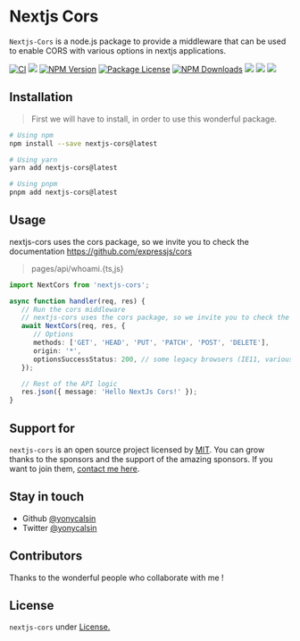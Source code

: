 # Nextjs Cors

`Nextjs-Cors` is a node.js package to provide a middleware that can be used to enable CORS with various options in nextjs applications.

[![CI](https://github.com/yonycalsin/nextjs-cors/actions/workflows/ci.yml/badge.svg)](https://github.com/yonycalsin/nextjs-cors/actions/workflows/ci.yml)
<a href="https://github.com/yonycalsin/nextjs-cors"><img src="https://img.shields.io/spiget/stars/1000?color=brightgreen&label=Star&logo=github" /></a>
<a href="https://www.npmjs.com/nextjs-cors" target="_blank">
<img src="https://img.shields.io/npm/v/nextjs-cors" alt="NPM Version" /></a>
<a href="https://www.npmjs.com/nextjs-cors" target="_blank">
<img src="https://img.shields.io/npm/l/nextjs-cors" alt="Package License" /></a>
<a href="https://www.npmjs.com/nextjs-cors" target="_blank">
<img src="https://img.shields.io/npm/dm/nextjs-cors" alt="NPM Downloads" /></a>
<a href="https://github.com/yonycalsin/nextjs-cors"><img src="https://img.shields.io/badge/Github%20Page-nextjs.cors-yellow?style=flat-square&logo=github" /></a>
<a href="https://github.com/yonycalsin"><img src="https://img.shields.io/badge/Author-Yony%20Calsin-blueviolet?style=flat-square&logo=appveyor" /></a>
<a href="https://twitter.com/yonycalsin" target="_blank">
<img src="https://img.shields.io/twitter/follow/yonycalsin.svg?style=social&label=Follow"></a>

## Installation

> First we will have to install, in order to use this wonderful package.

```bash
# Using npm
npm install --save nextjs-cors@latest

# Using yarn
yarn add nextjs-cors@latest

# Using pnpm
pnpm add nextjs-cors@latest
```

## Usage

nextjs-cors uses the cors package, so we invite you to check the documentation https://github.com/expressjs/cors

> pages/api/whoami.{ts,js}

```ts
import NextCors from 'nextjs-cors';

async function handler(req, res) {
   // Run the cors middleware
   // nextjs-cors uses the cors package, so we invite you to check the documentation https://github.com/expressjs/cors
   await NextCors(req, res, {
      // Options
      methods: ['GET', 'HEAD', 'PUT', 'PATCH', 'POST', 'DELETE'],
      origin: '*',
      optionsSuccessStatus: 200, // some legacy browsers (IE11, various SmartTVs) choke on 204
   });

   // Rest of the API logic
   res.json({ message: 'Hello NextJs Cors!' });
}
```

## Support for

`nextjs-cors` is an open source project licensed by [MIT](LICENSE). You can grow thanks to the sponsors and the support of the amazing sponsors. If you want to join them, [contact me here](https://twitter.com/yonycalsin).

## Stay in touch

- Github [@yonycalsin](https://github.com/yonycalsin)
- Twitter [@yonycalsin](https://twitter.com/yonycalsin)

## Contributors

Thanks to the wonderful people who collaborate with me !

## License

`nextjs-cors` under [License.](LICENSE)
